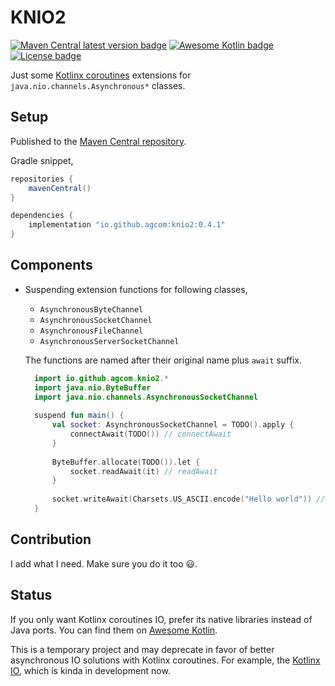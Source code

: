 # KNIO2

[![Maven Central latest version badge](https://img.shields.io/maven-central/v/io.github.agcom/knio2)](https://search.maven.org/artifact/io.github.agcom/knio2)
[![Awesome Kotlin badge](https://kotlin.link/awesome-kotlin.svg)](https://github.com/KotlinBy/awesome-kotlin)
[![License badge](https://img.shields.io/badge/license-Apache%20License%202.0-blue.svg?style=flat)](http://www.apache.org/licenses/LICENSE-2.0)

Just some [Kotlinx coroutines](https://kotlinlang.org/docs/reference/coroutines/coroutines-guide.html) extensions for `java.nio.channels.Asynchronous*` classes.

## Setup

Published to the [Maven Central repository](https://search.maven.org/search?q=g:io.github.agcom%20a:knio2).

Gradle snippet,

```groovy
repositories {
    mavenCentral()
}

dependencies {
    implementation "io.github.agcom:knio2:0.4.1"
}
```

## Components

- Suspending extension functions for following classes,
  - `AsynchronousByteChannel`
  - `AsynchronousSocketChannel`
  - `AsynchronousFileChannel`
  - `AsynchronousServerSocketChannel`
  
  The functions are named after their original name plus `await` suffix.
  
  ```kotlin
    import io.github.agcom.knio2.*
    import java.nio.ByteBuffer
    import java.nio.channels.AsynchronousSocketChannel
    
    suspend fun main() {
        val socket: AsynchronousSocketChannel = TODO().apply {
            connectAwait(TODO()) // connectAwait
        }
    
        ByteBuffer.allocate(TODO()).let {
            socket.readAwait(it) // readAwait
        }
    
        socket.writeAwait(Charsets.US_ASCII.encode("Hello world")) // writeAwait
    }
  ```

## Contribution

I add what I need. Make sure you do it too :smiley:.

## Status

If you only want Kotlinx coroutines IO, prefer its native libraries instead of Java ports. You can find them on [Awesome Kotlin](https://kotlin.link/).

This is a temporary project and may deprecate in favor of better asynchronous IO solutions with Kotlinx coroutines. For example, the [Kotlinx IO](https://github.com/Kotlin/kotlinx-io), which is kinda in development now.